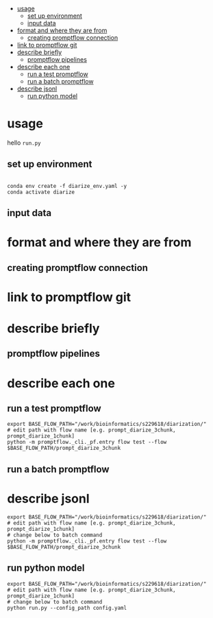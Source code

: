 
- [usage](#usage)
  - [set up environment](#set-up-environment)
  - [input data](#input-data)
- [format and where they are from](#format-and-where-they-are-from)
  - [creating promptflow connection](#creating-promptflow-connection)
- [link to promptflow git](#link-to-promptflow-git)
- [describe briefly](#describe-briefly)
  - [promptflow pipelines](#promptflow-pipelines)
- [describe each one](#describe-each-one)
  - [run a test promptflow](#run-a-test-promptflow)
  - [run a batch promptflow](#run-a-batch-promptflow)
- [describe jsonl](#describe-jsonl)
  - [run python model](#run-python-model)

# usage
hello `run.py`
## set up environment

```shell

conda env create -f diarize_env.yaml -y
conda activate diarize

```
## input data
# format and where they are from

## creating promptflow connection
# link to promptflow git
# describe briefly

## promptflow pipelines
# describe each one

## run a test promptflow

```shell
export BASE_FLOW_PATH="/work/bioinformatics/s229618/diarization/"
# edit path with flow name [e.g. prompt_diarize_3chunk, prompt_diarize_1chunk]
python -m promptflow._cli._pf.entry flow test --flow $BASE_FLOW_PATH/prompt_diarize_3chunk

```

## run a batch promptflow
# describe jsonl

```shell
export BASE_FLOW_PATH="/work/bioinformatics/s229618/diarization/"
# edit path with flow name [e.g. prompt_diarize_3chunk, prompt_diarize_1chunk]
# change below to batch command
python -m promptflow._cli._pf.entry flow test --flow $BASE_FLOW_PATH/prompt_diarize_3chunk

```

## run python model

```shell
export BASE_FLOW_PATH="/work/bioinformatics/s229618/diarization/"
# edit path with flow name [e.g. prompt_diarize_3chunk, prompt_diarize_1chunk]
# change below to batch command
python run.py --config_path config.yaml

```